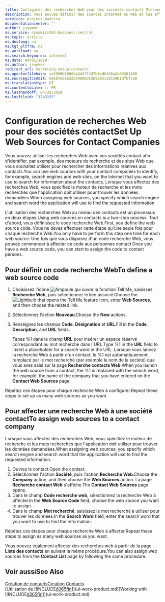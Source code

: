 ```yaml
---
title: Configurer des recherches Web pour des sociétés contact| Microsoft Docs
description: Vous pouvez définir des sources Internet ou Web et les affecter à une société contact pour identifier la manière dont vous souhaitez rechercher des informations sur vos contacts.
services: project-madeira
documentationcenter: ''
author: jswymer
ms.service: dynamics365-business-central
ms.topic: article
ms.devlang: na
ms.tgt_pltfrm: na
ms.workload: na
ms.search.keywords: internet
ms.date: 04/01/2019
ms.author: jswymer
redirect_url: marketing-setup-contacts
ms.openlocfilehash: aa5998b989d8a3d37f3d7bfcdb348a2c09381168
ms.sourcegitcommit: 60b87e5eb32bb408dd65b9855c29159b1dfbfca8
ms.translationtype: HT
ms.contentlocale: fr-FR
ms.lasthandoff: 04/29/2019
ms.locfileid: "1243155"
---
```

# <a name="set-up-web-sources-for-contact-companies"></a><span data-ttu-id="c9c30-103">Configuration de recherches Web pour des sociétés contact</span><span class="sxs-lookup"><span data-stu-id="c9c30-103">Set Up Web Sources for Contact Companies</span></span>
<span data-ttu-id="c9c30-104">Vous pouvez utiliser les recherches Web avec vos sociétés contact afin d'identifier, par exemple, des moteurs de recherche et des sites Web que vous souhaitez utiliser pour rechercher des informations relatives aux contacts.</span><span class="sxs-lookup"><span data-stu-id="c9c30-104">You can use web sources with your contact companies to identify, for example, search engines and web sites, on the Internet that you want to use to search for information about the contacts.</span></span> <span data-ttu-id="c9c30-105">Lorsque vous affectez des recherches Web, vous spécifiez le moteur de recherche et les mots recherchés que l'application doit utiliser pour trouver les données demandées.</span><span class="sxs-lookup"><span data-stu-id="c9c30-105">When assigning web sources, you specify which search engine and search word the application will use to find the requested information.</span></span>

<span data-ttu-id="c9c30-106">L'utilisation des recherches Web au niveau des contacts est un processus en deux étapes.</span><span class="sxs-lookup"><span data-stu-id="c9c30-106">Using web sources on contacts is a two-step process.</span></span> <span data-ttu-id="c9c30-107">Tout d'abord, vous définissez le code recherche Web.</span><span class="sxs-lookup"><span data-stu-id="c9c30-107">First, you define the web source code.</span></span> <span data-ttu-id="c9c30-108">Vous ne devez effectuer cette étape qu'une seule fois pour chaque recherche Web.</span><span class="sxs-lookup"><span data-stu-id="c9c30-108">You only have to perform this step one time for each web source.</span></span> <span data-ttu-id="c9c30-109">Une fois que vous disposez d'un code recherche Web, vous pouvez commencer à affecter ce code aux personnes contact.</span><span class="sxs-lookup"><span data-stu-id="c9c30-109">Once you have a web source code, you can start to assign the code to contact persons.</span></span>

## <a name="to-define-a-web-source-code"></a><span data-ttu-id="c9c30-110">Pour définir un code recherche Web</span><span class="sxs-lookup"><span data-stu-id="c9c30-110">To define a web source code</span></span>
1. <span data-ttu-id="c9c30-111">Choisissez l'icône ![Ampoule qui ouvre la fonction Tell Me](media/ui-search/search_small.png "Dites-moi ce que vous voulez faire"), saisissez **Recherche Web**, puis sélectionnez le lien associé.</span><span class="sxs-lookup"><span data-stu-id="c9c30-111">Choose the ![Lightbulb that opens the Tell Me feature](media/ui-search/search_small.png "Tell me what you want to do") icon, enter **Web Sources**, and then choose the related link.</span></span>
2. <span data-ttu-id="c9c30-112">Sélectionnez l'action **Nouveau**.</span><span class="sxs-lookup"><span data-stu-id="c9c30-112">Choose the **New** actions.</span></span>
3. <span data-ttu-id="c9c30-113">Renseignez les champs **Code**, **Désignation** et **URL**.</span><span class="sxs-lookup"><span data-stu-id="c9c30-113">Fill in the **Code**, **Description**, and **URL** fields.</span></span>

    <span data-ttu-id="c9c30-114">Tapez %1 dans le champ **URL** pour insérer un espace réservé correspondant au mot recherché dans l'URL.</span><span class="sxs-lookup"><span data-stu-id="c9c30-114">Type %1 in the **URL** field to insert a placeholder for a search word in the URL.</span></span> <span data-ttu-id="c9c30-115">Lorsque vous lancez la recherche Web à partir d'un contact, le %1 est automatiquement remplacé par le mot recherché (par exemple le nom de la société) que vous avez saisi sur la page **Recherche contacts Web**.</span><span class="sxs-lookup"><span data-stu-id="c9c30-115">When you launch the web source from a contact, the %1 is replaced with the search word, for example, the name of the company that you have entered on the **Contact Web Sources** page.</span></span>

<span data-ttu-id="c9c30-116">Répétez ces étapes pour chaque recherche Web à configurer.</span><span class="sxs-lookup"><span data-stu-id="c9c30-116">Repeat these steps to set up as many web sources as you want.</span></span>

## <a name="to-assign-web-sources-to-a-contact-company"></a><span data-ttu-id="c9c30-117">Pour affecter une recherche Web à une société contact</span><span class="sxs-lookup"><span data-stu-id="c9c30-117">To assign web sources to a contact company</span></span>
<span data-ttu-id="c9c30-118">Lorsque vous affectez des recherches Web, vous spécifiez le moteur de recherche et les mots recherchés que l'application doit utiliser pour trouver les données demandées.</span><span class="sxs-lookup"><span data-stu-id="c9c30-118">When assigning web sources, you specify which search engine and search word that the application will use to find the requested information.</span></span>

1. <span data-ttu-id="c9c30-119">Ouvrez le contact.</span><span class="sxs-lookup"><span data-stu-id="c9c30-119">Open the contact.</span></span>
2. <span data-ttu-id="c9c30-120">Sélectionnez l'action **Société**, puis l'action **Recherche Web**.</span><span class="sxs-lookup"><span data-stu-id="c9c30-120">Choose the **Company** action, and then choose the **Web Sources** action.</span></span> <span data-ttu-id="c9c30-121">La page **Recherche contact Web** s'affiche.</span><span class="sxs-lookup"><span data-stu-id="c9c30-121">The **Contact Web Sources** page opens.</span></span>
3. <span data-ttu-id="c9c30-122">Dans le champ **Code recherche web**, sélectionnez la recherche Web à affecter.</span><span class="sxs-lookup"><span data-stu-id="c9c30-122">In the **Web Source Code** field, choose the web source you want to assign.</span></span>
4. <span data-ttu-id="c9c30-123">Dans le champ **Mot recherché**, saisissez le mot recherché à utiliser pour trouver les données.</span><span class="sxs-lookup"><span data-stu-id="c9c30-123">In the **Search Word** field, enter the search word that you want to use to find the information.</span></span>

<span data-ttu-id="c9c30-124">Répétez ces étapes pour chaque recherche Web à affecter.</span><span class="sxs-lookup"><span data-stu-id="c9c30-124">Repeat these steps to assign as many web sources as you want.</span></span>

<span data-ttu-id="c9c30-125">Vous pouvez également affecter des recherches web à partir de la page **Liste des contacts** en suivant la même procédure.</span><span class="sxs-lookup"><span data-stu-id="c9c30-125">You can also assign web sources from the **Contact List** page by following the same procedure.</span></span>

## <a name="see-also"></a><span data-ttu-id="c9c30-126">Voir aussi</span><span class="sxs-lookup"><span data-stu-id="c9c30-126">See Also</span></span>
[<span data-ttu-id="c9c30-127">Création de contacts</span><span class="sxs-lookup"><span data-stu-id="c9c30-127">Creating Contacts</span></span>](marketing-create-contact-companies.md)  
<span data-ttu-id="c9c30-128">[Utilisation de [!INCLUDE[d365fin](includes/d365fin_md.md)]](ui-work-product.md)</span><span class="sxs-lookup"><span data-stu-id="c9c30-128">[Working with [!INCLUDE[d365fin](includes/d365fin_md.md)]](ui-work-product.md)</span></span>
